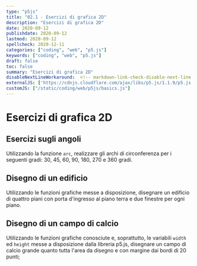 ```yaml
---
type: "p5js"
title: "02.1 - Esercizi di grafica 2D"
description: "Esercizi di grafica 2D"
date: 2020-09-12
publishdate: 2020-09-12
lastmod: 2020-09-12
spellcheck: 2020-12-11
categories: ["coding", "web", "p5.js"]
keywords: ["coding", "web", "p5.js"]
draft: false
toc: false
summary: "Esercizi di grafica 2D"
disableNextLineWorkaround:  <!-- markdown-link-check-disable-next-line -->
externalJS: ['https://cdnjs.cloudflare.com/ajax/libs/p5.js/1.1.9/p5.js']
customJS: ["/static/coding/web/p5js/basics.js"]
---
```


# Esercizi di grafica 2D

## Esercizi sugli angoli

Utilizzando la funzione ``arc``, realizzare gli archi di circonferenza per i seguenti gradi: 30, 45, 60, 90, 180, 270 e 360 gradi.

## Disegno di un edificio

Utilizzando le funzioni grafiche messe a disposizione, disegnare un edificio di quattro piani con porta d'ingresso al piano terra e due finestre per ogni piano.

## Disegno di un campo di calcio

Utilizzando le funzioni grafiche conosciute e, soprattutto, le variabili ``width`` ed ``height`` messe a disposizione dalla libreria p5.js, disegnare un campo di calcio grande quanto tutta l'area da disegno e con margine dai bordi di 20 punti;
